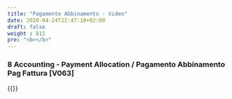 ```yaml
---
title: "Pagamento Abbinamento - Video"
date: 2020-04-24T22:47:10+02:00
draft: false
weight : 811
pre: "<b></b>"
---
```


### 8 Accounting - Payment Allocation / Pagamento Abbinamento Pag  Fattura [V063]
{{<youtube ieVZ0yVlmIk>}} 
